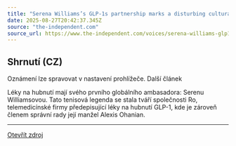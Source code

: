 ```yaml
---
title: "Serena Williams’s GLP-1s partnership marks a disturbing cultural turning point"
date: 2025-08-27T20:42:37.345Z
source: "the-independent.com"
source_url: https://www.the-independent.com/voices/serena-williams-glp1-weight-loss-drugs-ro-alexis-ohanian-b2813255.html
---
```


## Shrnutí (CZ)
Oznámení lze spravovat v nastavení prohlížeče. Další článek

Léky na hubnutí mají svého prvního globálního ambasadora: Serenu Williamsovou. Tato tenisová legenda se stala tváří společnosti Ro, telemedicínské firmy předepisující léky na hubnutí GLP-1, kde je zároveň členem správní rady její manžel Alexis Ohanian.

---

[Otevřít zdroj](https://www.the-independent.com/voices/serena-williams-glp1-weight-loss-drugs-ro-alexis-ohanian-b2813255.html)
